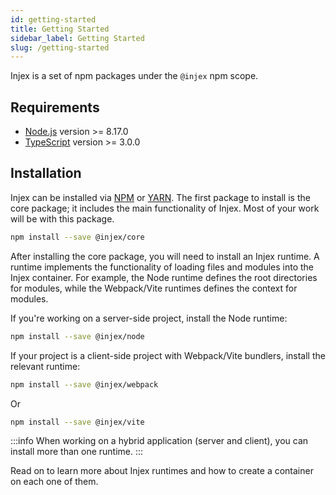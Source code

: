 ```yaml
---
id: getting-started
title: Getting Started
sidebar_label: Getting Started
slug: /getting-started
---
```


Injex is a set of npm packages under the `@injex` npm scope.

## Requirements

- [Node.js](https://nodejs.org/en/) version >= 8.17.0
- [TypeScript](https://www.typescriptlang.org/) version >= 3.0.0

## Installation

Injex can be installed via [NPM](https://www.npmjs.com/) or [YARN](https://yarnpkg.com/). The first package to install is the core package; it includes the main functionality of Injex. Most of your work will be with this package.

```bash npm2yarn
npm install --save @injex/core
```

After installing the core package, you will need to install an Injex runtime. A runtime implements the functionality of loading files and modules into the Injex container. For example, the Node runtime defines the root directories for modules, while the Webpack/Vite runtimes defines the context for modules.

If you're working on a server-side project, install the Node runtime:

```bash npm2yarn
npm install --save @injex/node
```

If your project is a client-side project with Webpack/Vite bundlers, install the relevant runtime:

```bash npm2yarn
npm install --save @injex/webpack
```
Or
```bash npm2yarn
npm install --save @injex/vite
```

:::info
When working on a hybrid application (server and client), you can install more than one runtime.
:::

Read on to learn more about Injex runtimes and how to create a container on each one of them.
